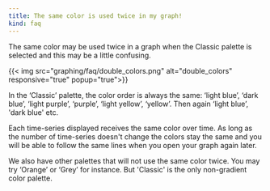 ```yaml
---
title: The same color is used twice in my graph!
kind: faq
---
```


The same color may be used twice in a graph when the Classic palette is selected and this may be a little confusing.

{{< img src="graphing/faq/double_colors.png" alt="double_colors" responsive="true" popup="true">}}

In the ‘Classic’ palette, the color order is always the same: ‘light blue’, ‘dark blue’, ‘light purple’, ‘purple’, ‘light yellow’, ‘yellow’. Then again ‘light blue’, 'dark blue' etc.

Each time-series displayed receives the same color over time. As long as the number of time-series doesn't change the colors stay the same and you will be able to follow the same lines when you open your graph again later.

We also have other palettes that will not use the same color twice. You may try ‘Orange’ or ‘Grey’ for instance. But 'Classic' is the only non-gradient color palette.